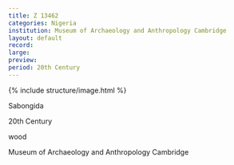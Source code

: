 ```yaml
---
title: Z 13462
categories: Nigeria
institution: Museum of Archaeology and Anthropology Cambridge
layout: default
record:
large:
preview:
period: 20th Century
---
```

{% include structure/image.html %}

Sabongida

20th Century

wood

Museum of Archaeology and Anthropology Cambridge
